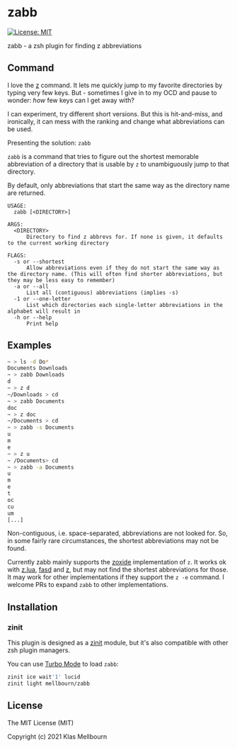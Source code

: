 # zabb

[![License: MIT][license icon]][license]

zabb - a zsh plugin for finding z abbreviations

## Command

I love the [z][zoxide] command. It lets me quickly jump to my favorite directories by typing very few keys.
But - sometimes I give in to my OCD and pause to wonder: _how_ few keys can I get away with?

I can experiment, try different short versions. But this is hit-and-miss, and ironically, it can mess with the ranking and change what abbreviations can be used.

Presenting the solution: `zabb`

`zabb` is a command that tries to figure out the shortest memorable abbreviation of a directory that is usable by `z` to unambiguously jump to that directory.

By default, only abbreviations that start the same way as the directory name are returned.

```text
USAGE:
  zabb [<DIRECTORY>]

ARGS:
  <DIRECTORY>
      Directory to find z abbrevs for. If none is given, it defaults to the current working directory

FLAGS:
  -s or --shortest
      Allow abbreviations even if they do not start the same way as the directory name. (This will often find shorter abbreviations, but they may be less easy to remember)
  -a or --all
      List all (contiguous) abbreviations (implies -s)
  -1 or --one-letter
      List which directories each single-letter abbreviations in the alphabet will result in
  -h or --help
      Print help
```

## Examples

```zsh
~ > ls -d Do*
Documents Downloads
~ > zabb Downloads
d
~ > z d
~/Downloads > cd
~ > zabb Documents
doc
~ > z doc
~/Documents > cd
~ > zabb -s Documents
u
m
e
~ > z u
~ /Documents> cd
~ > zabb -a Documents
u
m
e
t
oc
cu
um
[...]
```

Non-contiguous, i.e. space-separated, abbreviations are not looked for. So, in some fairly rare circumstances, the shortest abbreviations may not be found.

Currently zabb mainly supports the [zoxide][zoxide] implementation of `z`. It works ok with [z.lua][z.lua], [fasd][fasd] and [z][rupa_z], but may not find the shortest abbreviations for those. It may work for other implementations if they support the `z -e` command. I welcome PRs to expand `zabb` to other implementations.

## Installation

### zinit

This plugin is designed as a [zinit][zinit] module, but it's also
compatible with other zsh plugin managers.

You can use [Turbo Mode][turbo mode] to load `zabb`:

```zsh
zinit ice wait'1' lucid
zinit light mellbourn/zabb
```

## License

The MIT License (MIT)

Copyright (c) 2021 Klas Mellbourn

[license icon]: https://img.shields.io/badge/License-MIT-green.svg
[license]: https://opensource.org/licenses/MIT
[zinit]: https://github.com/zdharma/zinit
[turbo mode]: http://zdharma.org/zinit/wiki/INTRODUCTION/#turbo_mode_zsh_53
[zoxide]: https://github.com/ajeetdsouza/zoxide
[z.lua]: https://github.com/skywind3000/z.lua
[fasd]: https://github.com/clvv/fasd
[rupa_z]: https://github.com/rupa/z
